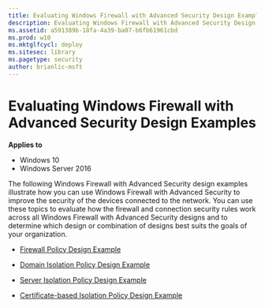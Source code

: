 ```yaml
---
title: Evaluating Windows Firewall with Advanced Security Design Examples (Windows 10)
description: Evaluating Windows Firewall with Advanced Security Design Examples
ms.assetid: a591389b-18fa-4a39-ba07-b6fb61961cbd
ms.prod: w10
ms.mktglfcycl: deploy
ms.sitesec: library
ms.pagetype: security
author: brianlic-msft
---
```


# Evaluating Windows Firewall with Advanced Security Design Examples

**Applies to**
-   Windows 10
-   Windows Server 2016

The following Windows Firewall with Advanced Security design examples illustrate how you can use Windows Firewall with Advanced Security to improve the security of the devices connected to the network. You can use these topics to evaluate how the firewall and connection security rules work across all Windows Firewall with Advanced Security designs and to determine which design or combination of designs best suits the goals of your organization.

-   [Firewall Policy Design Example](firewall-policy-design-example.md)

-   [Domain Isolation Policy Design Example](domain-isolation-policy-design-example.md)

-   [Server Isolation Policy Design Example](server-isolation-policy-design-example.md)

-   [Certificate-based Isolation Policy Design Example](certificate-based-isolation-policy-design-example.md)

